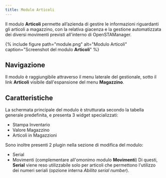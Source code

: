 ```yaml
---
title: Modulo Articoli
---
```


Il modulo **Articoli** permette all’azienda di gestire le informazioni riguardanti gli articoli a magazzino, con la relativa giacenza e la gestione automatizzata dei diversi movimenti previsti all'interno di OpenSTAManager.

{% include figure path="module.png" alt="Modulo Articoli" caption="Screenshot del modulo **Articoli**" %}

## Navigazione

Il modulo è raggiungibile attraverso il menu laterale del gestionale, sotto il link **Articoli** visibile dall'espansione del menu **Magazzino**.

## Caratteristiche

La schermata principale del modulo è strutturata secondo la tabella generale predefinita, e presenta 3 widget specializzati:
 - Stampa Inventario
 - Valore Magazzino
 - Articoli in Magazzioni

Sono inoltre presenti 2 plugin nella sezione di modifica del modulo:
 - Serial
 - Movimenti (complementare all'omonimo modulo **Movimenti**)
Di questi, **Serial** viene reso utilizzabile solo per articoli che permettono l'utilizzo dei numeri seriali (opzione interna *Abilita serial number*).

